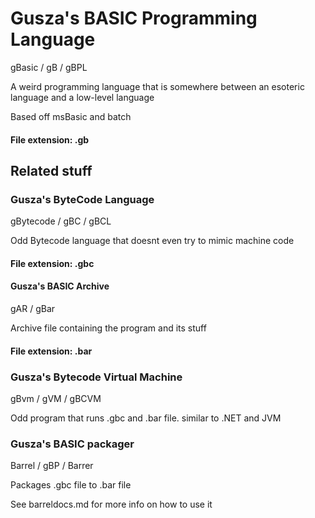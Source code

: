 # Gusza's BASIC Programming Language
gBasic / gB / gBPL

A weird programming language that is somewhere between an esoteric language and a low-level language

Based off msBasic and batch

#### File extension: .gb

## Related stuff

### Gusza's ByteCode Language
gBytecode / gBC / gBCL

Odd Bytecode language that doesnt even try to mimic machine code

#### File extension: .gbc

#### Gusza's BASIC Archive
gAR / gBar

Archive file containing the program and its stuff

#### File extension: .bar

### Gusza's Bytecode Virtual Machine
gBvm / gVM / gBCVM

Odd program that runs .gbc and .bar file. similar to .NET and JVM

### Gusza's BASIC packager
Barrel / gBP / Barrer

Packages .gbc file to .bar file

See barreldocs.md for more info on how to use it